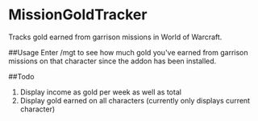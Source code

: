 # MissionGoldTracker
Tracks gold earned from garrison missions in World of Warcraft.

##Usage
Enter /mgt to see how much gold you've earned from garrison missions on that character since the addon has been installed.

##Todo
1. Display income as gold per week as well as total
2. Display gold earned on all characters (currently only displays current character)
